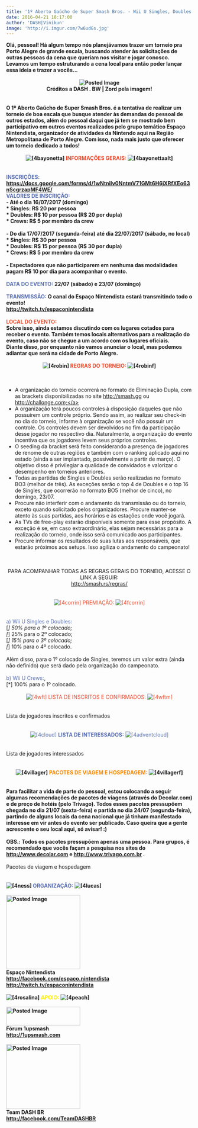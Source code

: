 ```yaml
---
title: '1º Aberto Gaúcho de Super Smash Bros. - Wii U Singles, Doubles e Crews! (22/07 e 23/07)'
date: 2016-04-21 18:17:00
author: 'DASH|Vinikun'
image: 'http://i.imgur.com/7w6udGs.jpg'
---
```


<strong>Olá, pessoal! Há algum tempo nós planejávamos trazer um torneio pra Porto Alegre de grande escala, buscando atender às solicitações de outras pessoas da cena que queriam nos visitar e jogar conosco. Levamos um tempo estruturando a cena local para então poder lançar essa ideia e trazer a vocês...<br>
	<br>
	<span style="display:block;text-align:center"><img alt="Posted Image" src="http://i.imgur.com/7w6udGs.jpg"><br>
	Créditos a DASH . BW &#124; Zord pela imagem&#33;</span><br>
	<br>
	O 1º Aberto Gaúcho de Super Smash Bros. é a tentativa de realizar um torneio de boa escala que busque atender às demandas do pessoal de outros estados, além do pessoal daqui que já tem se mostrado bem participativo em outros eventos realizados pelo grupo temático Espaço Nintendista, organizador de atividades da Nintendo aqui na Região Metropolitana de Porto Alegre. Com isso, nada mais justo que oferecer um torneio dedicado a todos&#33;<br>
	<br>
	<span style="display:block;text-align:center"><img alt="[4bayonetta]" src="http://b1.ifrm.com/1500/41/0/e5014449/e5014449.png"> <span style="color:#ee4a2d">INFORMAÇÕES GERAIS:</span> <img alt="[4bayonettaalt]" src="http://b1.ifrm.com/1500/41/0/e5014450/e5014450.png"></span><br>
	<br>
	<span style="color:#5a70b3">INSCRIÇÕES:</span> <a href="https://docs.google.com/forms/d/1wNtniIv0NntmV71GMt6H6jXRfXEo63nScgrzapMF4WE/" rel="nofollow" target="_blank">https://docs.google.com/forms/d/1wNtniIv0NntmV71GMt6H6jXRfXEo63nScgrzapMF4WE/</a><br>
	<span style="color:#5a70b3">VALORES DE INSCRIÇÃO:</span><br>
	- Até o dia 16/07/2017 (domingo)<br>
	* Singles: R&#036; 20 por pessoa<br>
	* Doubles: R&#036; 10 por pessoa (R&#036; 20 por dupla)<br>
	* Crews: R&#036; 5 por membro da crew<br>
	<br>
	- Do dia 17/07/2017 (segunda-feira) até dia 22/07/2017 (sábado, no local)<br>
	* Singles: R&#036; 30 por pessoa<br>
	* Doubles: R&#036; 15 por pessoa (R&#036; 30 por dupla)<br>
	* Crews: R&#036; 5 por membro da crew<br>
	<br>
	- Espectadores que não participarem em nenhuma das modalidades pagam R&#036; 10 por dia para acompanhar o evento.<br>
	<br>
	<span style="color:#5a70b3">DATA DO EVENTO:</span> 22/07 (sábado) e 23/07 (domingo)<br>
	<br>
	<span style="color:#5a70b3">TRANSMISSÃO:</span> O canal do Espaço Nintendista estará transmitindo todo o evento&#33;<br>
	<a href="http://twitch.tv/espaconintendista" rel="nofollow" target="_blank">http://twitch.tv/espaconintendista</a><br>
	<br>
	<span style="color:#ee4a2d">LOCAL DO EVENTO:</span><br>
	Sobre isso, ainda estamos discutindo com os lugares cotados para receber o evento. Também temos locais alternativos para a realização do evento, caso não se chegue a um acordo com os lugares oficiais.<br>
	Diante disso, por enquanto não vamos anunciar o local, mas podemos adiantar que será na cidade de Porto Alegre.<br>
	<br>
	<span style="display:block;text-align:center"><img alt="[4robin]" src="http://b1.ifrm.com/1500/41/0/e5014192/e5014192.png"> <span style="color:#ee4a2d">REGRAS DO TORNEIO:</span> <img alt="[4robinf]" src="http://b1.ifrm.com/1500/41/0/e5014193/e5014193.png"></span><br>
	<br></strong>
	<ul>
		<li style="display:none"><br></li>
		<li>A organização do torneio ocorrerá no formato de Eliminação Dupla, com as brackets disponibilizadas no site <a href="http://smash.gg" rel="nofollow" target="_blank">http://smash.gg</a> ou <a href="http://challonge.com;" rel="nofollow" target="_blank">http://challonge.com;</a><br>
		</li>
		<li>A organização terá poucos controles à disposição daqueles que não possuírem um controle próprio. Sendo assim, ao realizar seu check-in no dia do torneio, informe à organização se você não possuir um controle. Os controles devem ser devolvidos no fim da participação desse jogador no respectivo dia. Naturalmente, a organização do evento incentiva que os jogadores levem seus próprios controles.<br></li>
		<li>O seeding da bracket será feito considerando a presença de jogadores de renome de outras regiões e também com o ranking aplicado aqui no estado (ainda a ser implantado, possivelmente a partir de março). O objetivo disso é privilegiar a qualidade de convidados e valorizar o desempenho em torneios anteriores.<br></li>
		<li>Todas as partidas de Singles e Doubles serão realizadas no formato BO3 (melhor de três). As exceções serão o top 4 de Doubles e o top 16 de Singles, que ocorrerão no formato BO5 (melhor de cinco), no domingo, 23/07.<br></li>
		<li>Procure não interferir com o andamento da transmissão ou do torneio, exceto quando solicitado pelos organizadores. Procure manter-se atento às suas partidas, aos horários e às estações onde você jogará.<br></li>
		<li>As TVs de free-play estarão disponíveis somente para esse propósito. A exceção é se, em caso extraordinário, elas sejam necessárias para a realização do torneio, onde isso será comunicado aos participantes.<br></li>
		<li>Procure informar os resultados de suas lutas aos responsáveis, que estarão próximos aos setups. Isso agiliza o andamento do campeonato&#33;<br></li>
	</ul><br>
	<br>
	<span style="display:block;text-align:center">PARA ACOMPANHAR TODAS AS REGRAS GERAIS DO TORNEIO, ACESSE O LINK A SEGUIR:<br>
	<a href="http://smash.rs/regras/" rel="nofollow" target="_blank">http://smash.rs/regras/</a><br></span><br>
	<br>
	<span style="display:block;text-align:center"><span style="color:#ee4a2d"><img alt="[4corrin]" src="http://b1.ifrm.com/1500/41/0/e5014447/e5014447.png"> PREMIAÇÃO: <img alt="[4fcorrin]" src="http://b1.ifrm.com/1500/41/0/e5014448/e5014448.png"></span><br></span><br>
	<br>
	<span style="color:#5a70b3">a) Wii U Singles e Doubles:</span><br>
	[*] 50% para o 1º colocado;<br>
	[*] 25% para o 2º colocado;<br>
	[*] 15% para o 3º colocado;<br>
	[*] 10% para o 4º colocado.<br>
	<br>
	Além disso, para o 1º colocado de Singles, teremos um valor extra (ainda não definido) que será dado pela organização do campeonato.<br>
	<br>
	<span style="color:#5a70b3">b) Wii U Crews:</span>,<br>
	[*] 100% para o 1º colocado.<br>
	<br>
	<span style="display:block;text-align:center"><span style="color:#ee4a2d"><img alt="[4wft]" src="http://b1.ifrm.com/1500/41/0/e5014204/e5014204.png"> LISTA DE INSCRITOS E CONFIRMADOS: <img alt="[4wftm]" src="http://b1.ifrm.com/1500/41/0/e5014203/e5014203.png"></span></span><br>
	<br>
	<div class='spoiler_toggle'>
		Lista de jogadores inscritos e confirmados
	</div>
	<div class="spoiler" style="display:none;">
		<br>
		1 - DASH &#124; Vinikun - <span style="color:#090">CONFIRMADO&#33;</span><br>
		2 - KEK &#124; Puzoor<br>
		3 - SmashRS &#124; Piter - <span style="color:#090">CONFIRMADO&#33;</span>
	</div><br>
	<br>
	<span style="display:block;text-align:center"><span style="color:#5a70b3"><img alt="[4cloud]" src="http://b1.ifrm.com/1500/41/0/e5014445/e5014445.png"> <strong>LISTA DE INTERESSADOS:</strong> <img alt="[4adventcloud]" src="http://b1.ifrm.com/1500/41/0/e5014446/e5014446.png"></span></span><br>
	<br>
	<div class='spoiler_toggle'>
		Lista de jogadores interessados
	</div>
	<div class="spoiler" style="display:none;">
		<br>
		1 - AD &#124; Revoredo<br>
		2 - SSC &#124; SOL &#124; S6 &#124; LeoD<br>
		3 - Lukingordex<br>
		4 - TSL &#124; Jab Air
	</div><br>
	<br>
	<span style="display:block;text-align:center"><strong><img alt="[4villager]" src="http://b1.ifrm.com/1500/41/0/e5014199/e5014199.png"> <span style="color:#fb8a00">PACOTES DE VIAGEM E HOSPEDAGEM:</span> <img alt="[4villagerf]" src="http://b1.ifrm.com/1500/41/0/e5014200/e5014200.png"></strong></span><strong><br>
	<br>
	Para facilitar a vida de parte do pessoal, estou colocando a seguir algumas recomendações de pacotes de viagens (através do Decolar.com) e de preço de hotéis (pelo Trivago). Todos esses pacotes pressupõem chegada no dia 21/07 (sexta-feira) e partida no dia 24/07 (segunda-feira), partindo de alguns locais da cena nacional que já tinham manifestado interesse em vir antes do evento ser publicado. Caso queira que a gente acrescente o seu local aqui, só avisar&#33; :)<br>
	<br>
	OBS.: Todos os pacotes pressupõem apenas uma pessoa. Para grupos, é recomendado que vocês façam a pesquisa nos sites do <a href="http://www.decolar.com" rel="nofollow" target="_blank">http://www.decolar.com</a> e <a href="http://www.trivago.com.br" rel="nofollow" target="_blank">http://www.trivago.com.br</a> .<br>
	<br></strong>
	<div class='spoiler_toggle'>
		Pacotes de viagem e hospedagem
	</div>
	<div class="spoiler" style="display:none;">
		Decolar.com:<br>
		<br>
		- Curitiba &gt; Porto Alegre &gt; Curitiba: <a href="http://www.decolar.com/cp/shop/search/C1595/C5822/2017-07-21/2017-07-24/1/0/0/NA/2017-07-21/2017-07-24/1?flow=V-H&amp;from=PSB#/hotel/462badfae2fb429ea8510fb7f7f6cba3/BRL/NA/price-ASC/NA/" rel="nofollow" target="_blank">http://www.decolar.com/cp/shop/search/C1595/C5822/2017-07-21/2017-07-24/1/0/0/NA/2017-07-21/2017-07-24/1?flow=V-H&amp;from=PSB#/hotel/462badfae2fb429ea8510fb7f7f6cba3/BRL/NA/price-ASC/NA/</a><br>
		<br>
		- Londrina &gt; Porto Alegre &gt; Londrina: <a href="http://www.decolar.com/cp/shop/search/C3990/C5822/2017-07-21/2017-07-24/1/0/0/NA/2017-07-21/2017-07-24/1?flow=V-H&amp;from=PSB#/hotel/7ffa14f73e7841a69f1285f52611b009/BRL/NA/price-ASC/NA/" rel="nofollow" target="_blank">http://www.decolar.com/cp/shop/search/C3990/C5822/2017-07-21/2017-07-24/1/0/0/NA/2017-07-21/2017-07-24/1?flow=V-H&amp;from=PSB#/hotel/7ffa14f73e7841a69f1285f52611b009/BRL/NA/price-ASC/NA/</a><br>
		<br>
		- São Paulo &gt; Porto Alegre &gt; São Paulo: <a href="http://www.decolar.com/cp/shop/search/C6574/C5822/2017-07-21/2017-07-24/1/0/0/NA/2017-07-21/2017-07-24/1?flow=V-H&amp;from=PSB#/hotel/8b9d6221a9e94522ba5816820d51a26c/BRL/NA/price-ASC/NA/" rel="nofollow" target="_blank">http://www.decolar.com/cp/shop/search/C6574/C5822/2017-07-21/2017-07-24/1/0/0/NA/2017-07-21/2017-07-24/1?flow=V-H&amp;from=PSB#/hotel/8b9d6221a9e94522ba5816820d51a26c/BRL/NA/price-ASC/NA/</a><br>
		<br>
		- Rio de Janeiro &gt; Porto Alegre &gt; Rio de Janeiro: <a href="http://www.decolar.com/cp/shop/search/C6381/C5822/2017-07-21/2017-07-24/1/0/0/NA/2017-07-21/2017-07-24/1?flow=V-H&amp;from=PSB#/hotel/cf661ca4770247b392b8f05a7e978517/BRL/NA/price-ASC/NA/" rel="nofollow" target="_blank">http://www.decolar.com/cp/shop/search/C6381/C5822/2017-07-21/2017-07-24/1/0/0/NA/2017-07-21/2017-07-24/1?flow=V-H&amp;from=PSB#/hotel/cf661ca4770247b392b8f05a7e978517/BRL/NA/price-ASC/NA/</a><br>
		<br>
		Trivago:<br>
		<br>
		<a href="http://www.trivago.com.br/?iPathId=78619&amp;bDispMoreFilter=false&amp;aDateRange%5Barr%5D=2017-07-21&amp;aDateRange%5Bdep%5D=2017-07-24&amp;aCategoryRange=0%2C1%2C2%2C3%2C4%2C5&amp;iRoomType=7&amp;sOrderBy=relevance%20desc&amp;aSortingOrderBoosting%5B%5D=price&amp;aPartner=&amp;aOverallLiking=1%2C2%2C3%2C4%2C5&amp;iOffset=0&amp;iLimit=25&amp;iIncludeAll=0&amp;bTopDealsOnly=false&amp;iViewType=0&amp;aPriceRange%5Bfrom%5D=0&amp;aPriceRange%5Bto%5D=0&amp;aGeoCode%5Blng%5D=-51.229713&amp;aGeoCode%5Blat%5D=-30.031595&amp;bIsSeoPage=false&amp;aHotelTestClassifier=&amp;bSharedRooms=false&amp;bIsSitemap=false&amp;rp=&amp;cpt=7861903&amp;iFilterTab=0&amp;" rel="nofollow" target="_blank">http://www.trivago.com.br/?iPathId=78619&amp;bDispMoreFilter=false&amp;aDateRange%5Barr%5D=2017-07-21&amp;aDateRange%5Bdep%5D=2017-07-24&amp;aCategoryRange=0%2C1%2C2%2C3%2C4%2C5&amp;iRoomType=7&amp;sOrderBy=relevance%20desc&amp;aSortingOrderBoosting%5B%5D=price&amp;aPartner=&amp;aOverallLiking=1%2C2%2C3%2C4%2C5&amp;iOffset=0&amp;iLimit=25&amp;iIncludeAll=0&amp;bTopDealsOnly=false&amp;iViewType=0&amp;aPriceRange%5Bfrom%5D=0&amp;aPriceRange%5Bto%5D=0&amp;aGeoCode%5Blng%5D=-51.229713&amp;aGeoCode%5Blat%5D=-30.031595&amp;bIsSeoPage=false&amp;aHotelTestClassifier=&amp;bSharedRooms=false&amp;bIsSitemap=false&amp;rp=&amp;cpt=7861903&amp;iFilterTab=0&amp;</a>
	</div><br>
	<br>
	<strong><img alt="[4ness]" src="http://b1.ifrm.com/1500/41/0/e5014202/e5014202.png"> <span style="color:#5a70b3">ORGANIZAÇÃO:</span> <img alt="[4lucas]" src="http://b1.ifrm.com/1500/41/0/e5014218/e5014218.png"><br>
	<br>
	<img alt="Posted Image" height='200' src="http://i.imgur.com/djIoLvT.png" width='200'><br>
	Espaço Nintendista<br>
	<a href="http://facebook.com/espaco.nintendista" rel="nofollow" target="_blank">http://facebook.com/espaco.nintendista</a><br>
	<a href="http://twitch.tv/espaconintendista" rel="nofollow" target="_blank">http://twitch.tv/espaconintendista</a><br>
	<br>
	<img alt="[4rosalina]" src="http://b1.ifrm.com/1500/41/0/e5014161/e5014161.png"> <span style="color:#fe0">APOIO:</span> <img alt="[4peach]" src="http://b1.ifrm.com/1500/41/0/e5014159/e5014159.png"><br>
	<br>
	<img alt="Posted Image" height='50' src="http://i.imgur.com/pa9lgbt.png" width='200'><br>
	Fórum 1upsmash<br>
	<a href="http://1upsmash.com" rel="nofollow" target="_blank">http://1upsmash.com</a><br>
	<br>
	<img alt="Posted Image" height='175' src="http://i.imgur.com/bXtpi5k.png" width='200'><br>
	Team DASH BR<br>
	<a href="http://facebook.com/TeamDASHBR" rel="nofollow" target="_blank">http://facebook.com/TeamDASHBR</a><br></strong>